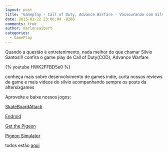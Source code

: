 ```yaml
---
layout: post
title: "Gameplay - Call of Duty, Advance Warfare - Vassourando com Silvio Santos #2"
date: 2015-01-22 23:06:04 -0200
comments: true
author: marlonsaibert
categories:
  - GamePlay
---
```

Quando a questão é entretenimento, nada melhor do que chamar Silvio Santos!!!
confira o game play de Call of Duty(COD), Advance Warfare

{% youtube HWK2FFBD5e0 %}

conheça mais sobre desenvolvimento de games indie, curta nossos reviews de game e mais videos do silvio acompanhando sempre os posts da aftersixgames


<!-- more -->


Aproveite e baixe nossos jogos:

[SkateBoardAttack](https://play.google.com/store/apps/details?id=aftersixgames.com)

[Endroid](https://play.google.com/store/apps/details?id=com.aftersixapps.endroid)

[Get the Pigeon](https://play.google.com/store/apps/details?id=aftersixgames.gtp.com)

[Pigeon Simulator](https://play.google.com/store/apps/details?id=com.aftersixgames.pigeonsimulator)

todos estão [aqui](https://play.google.com/store/apps/developer?id=AfterSixApps)

